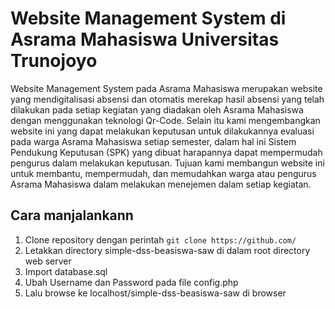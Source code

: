 # Website Management System di Asrama Mahasiswa Universitas Trunojoyo

Website Management System pada Asrama Mahasiswa merupakan website yang mendigitalisasi absensi dan otomatis merekap hasil absensi yang telah dilakukan pada setiap kegiatan yang diadakan oleh Asrama Mahasiswa dengan menggunakan teknologi Qr-Code. Selain itu kami mengembangkan website ini yang dapat melakukan keputusan untuk dilakukannya evaluasi pada warga Asrama Mahasiswa setiap semester, dalam hal ini Sistem Pendukung Keputusan (SPK) yang dibuat harapannya dapat mempermudah pengurus dalam melakukan keputusan. Tujuan kami membangun website ini untuk membantu, mempermudah, dan memudahkan warga atau pengurus Asrama Mahasiswa dalam melakukan menejemen dalam setiap kegiatan.

## Cara manjalankann
1. Clone repository dengan perintah
```git clone https://github.com/```
2. Letakkan directory simple-dss-beasiswa-saw di dalam root directory web server
3. Import database.sql
4. Ubah Username dan Password pada file config.php
5. Lalu browse ke localhost/simple-dss-beasiswa-saw di browser

